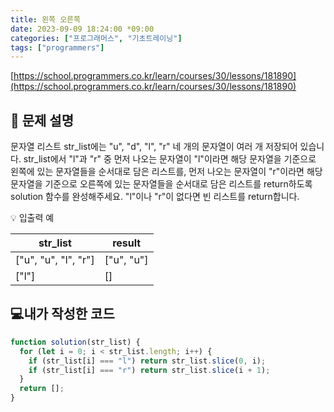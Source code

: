```yaml
---
title: 왼쪽 오른쪽
date: 2023-09-09 18:24:00 *09:00
categories: ["프로그래머스", "기초트레이닝"]
tags: ["programmers"]
---
```


[https://school.programmers.co.kr/learn/courses/30/lessons/181890](https://school.programmers.co.kr/learn/courses/30/lessons/181890)

## 📔 문제 설명

문자열 리스트 str_list에는 "u", "d", "l", "r" 네 개의 문자열이 여러 개 저장되어 있습니다. str_list에서 "l"과 "r" 중 먼저 나오는 문자열이 "l"이라면 해당 문자열을 기준으로 왼쪽에 있는 문자열들을 순서대로 담은 리스트를, 먼저 나오는 문자열이 "r"이라면 해당 문자열을 기준으로 오른쪽에 있는 문자열들을 순서대로 담은 리스트를 return하도록 solution 함수를 완성해주세요. "l"이나 "r"이 없다면 빈 리스트를 return합니다.

💡 입출력 예

| str_list             | result     |
| -------------------- | ---------- |
| ["u", "u", "l", "r"] | ["u", "u"] |
| ["l"]                | []         |

## 💻내가 작성한 코드

```js
function solution(str_list) {
  for (let i = 0; i < str_list.length; i++) {
    if (str_list[i] === "l") return str_list.slice(0, i);
    if (str_list[i] === "r") return str_list.slice(i + 1);
  }
  return [];
}
```

